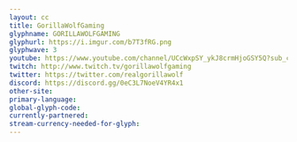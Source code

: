 ```yaml
---
layout: cc
title: GorillaWolfGaming
glyphname: GORILLAWOLFGAMING
glyphurl: https://i.imgur.com/b7T3fRG.png
glyphwave: 3
youtube: https://www.youtube.com/channel/UCcWxpSY_ykJ8crmHjoGSY5Q?sub_confirmation=1
twitch: http://www.twitch.tv/gorillawolfgaming
twitter: https://twitter.com/realgorillawolf
discord: https://discord.gg/0eC3L7NoeV4YR4x1
other-site: 
primary-language: 
global-glyph-code: 
currently-partnered: 
stream-currency-needed-for-glyph: 
---
```


